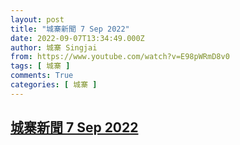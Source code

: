```yaml
---
layout: post
title: "城寨新聞 7 Sep 2022"
date: 2022-09-07T13:34:49.000Z
author: 城寨 Singjai
from: https://www.youtube.com/watch?v=E98pWRmD8v0
tags: [ 城寨 ]
comments: True
categories: [ 城寨 ]
---
```

<!--1662557689000-->
[城寨新聞 7 Sep 2022](https://www.youtube.com/watch?v=E98pWRmD8v0)
------

<div>

</div>

